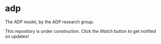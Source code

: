 # adp
The ADP model, by the ADP research group.

This repository is under construction. Click the *Watch* button to get notified on updates!